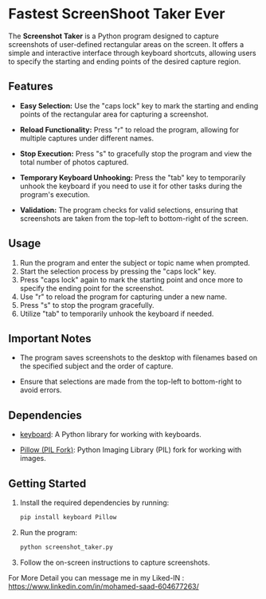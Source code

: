 

# Fastest ScreenShoot Taker Ever

The **Screenshot Taker** is a Python program designed to capture screenshots of user-defined rectangular areas on the screen. It offers a simple and interactive interface through keyboard shortcuts, allowing users to specify the starting and ending points of the desired capture region.

## Features

- **Easy Selection:** Use the "caps lock" key to mark the starting and ending points of the rectangular area for capturing a screenshot.

- **Reload Functionality:** Press "r" to reload the program, allowing for multiple captures under different names.

- **Stop Execution:** Press "s" to gracefully stop the program and view the total number of photos captured.

- **Temporary Keyboard Unhooking:** Press the "tab" key to temporarily unhook the keyboard if you need to use it for other tasks during the program's execution.

- **Validation:** The program checks for valid selections, ensuring that screenshots are taken from the top-left to bottom-right of the screen.

## Usage

1. Run the program and enter the subject or topic name when prompted.
2. Start the selection process by pressing the "caps lock" key.
3. Press "caps lock" again to mark the starting point and once more to specify the ending point for the screenshot.
4. Use "r" to reload the program for capturing under a new name.
5. Press "s" to stop the program gracefully.
6. Utilize "tab" to temporarily unhook the keyboard if needed.

## Important Notes

- The program saves screenshots to the desktop with filenames based on the specified subject and the order of capture.

- Ensure that selections are made from the top-left to bottom-right to avoid errors.

## Dependencies

- [keyboard](https://github.com/boppreh/keyboard): A Python library for working with keyboards.

- [Pillow (PIL Fork)](https://github.com/python-pillow/Pillow): Python Imaging Library (PIL) fork for working with images.

## Getting Started

1. Install the required dependencies by running:
   ```bash
   pip install keyboard Pillow
   ```

2. Run the program:
   ```bash
   python screenshot_taker.py
   ```

3. Follow the on-screen instructions to capture screenshots.

For More Detail you can message me in my Liked-IN : https://www.linkedin.com/in/mohamed-saad-604677263/
